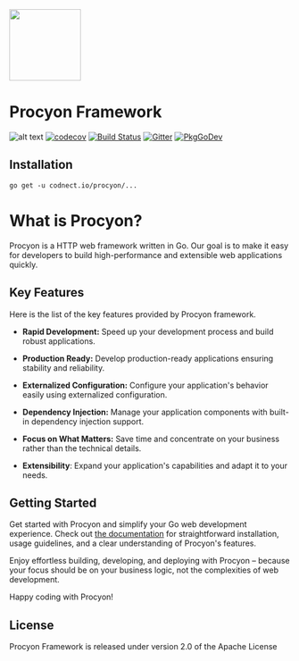 
<img src="https://procyon.codnect.io/img/logo.svg" width="128">

# Procyon Framework
![alt text](https://goreportcard.com/badge/codnect.io/procyon)
[![codecov](https://codecov.io/gh/procyon-projects/procyon/branch/master/graph/badge.svg?token=H02KEYZVHH)](https://codecov.io/gh/procyon-projects/procyon)
[![Build Status](https://travis-ci.com/procyon-projects/procyon.svg?branch=master)](https://travis-ci.com/procyon-projects/procyon)
[![Gitter](https://badges.gitter.im/procyon-projects/community.svg)](https://gitter.im/procyon-projects/community?utm_source=badge&utm_medium=badge&utm_campaign=pr-badge)
[![PkgGoDev](https://pkg.go.dev/badge/procyon-projects/procyon)](https://pkg.go.dev/codnect.io/procyon)


## Installation

```shell
go get -u codnect.io/procyon/...
```

# What is Procyon? 

Procyon is a HTTP web framework written in Go. Our goal is to make it easy for developers to build high-performance and extensible web applications quickly.

## Key Features
Here is the list of the key features provided by Procyon framework.

* **Rapid Development:** Speed up your development process and build robust applications.

* **Production Ready:** Develop production-ready applications ensuring stability and reliability.

* **Externalized Configuration:** Configure your application's behavior easily using externalized configuration.

* **Dependency Injection:** Manage your application components with built-in dependency injection support.

* **Focus on What Matters:** Save time and concentrate on your business rather than the technical details.

* **Extensibility**: Expand your application's capabilities and adapt it to your needs.

## Getting Started
Get started with Procyon and simplify your Go web development experience. Check out [the documentation](https://procyon.codnect.io/docs/why-procyon) for straightforward installation, usage guidelines, and a clear understanding of Procyon's features.

Enjoy effortless building, developing, and deploying with Procyon – because your focus should be on your business logic, not the complexities of web development.

Happy coding with Procyon!

## License
Procyon Framework is released under version 2.0 of the Apache License
